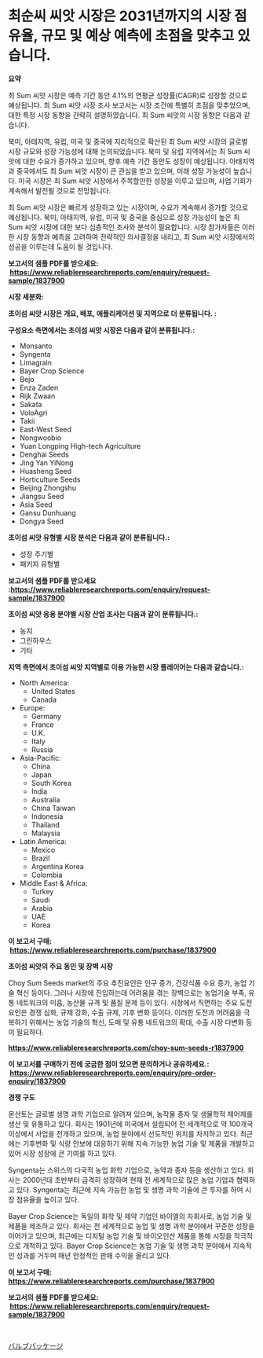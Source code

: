 <p><h1>최순씨 씨앗 시장은 2031년까지의 시장 점유율, 규모 및 예상 예측에 초점을 맞추고 있습니다.</h1></p><p><strong>요약</strong></p>
<p><p>최 Sum 씨앗 시장은 예측 기간 동안 4.1%의 연평균 성장률(CAGR)로 성장할 것으로 예상됩니다. 최 Sum 씨앗 시장 조사 보고서는 시장 조건에 특별히 초점을 맞추었으며, 대한 특정 시장 동향을 간략히 설명하였습니다. 최 Sum 씨앗의 시장 동향은 다음과 같습니다.</p><p>북미, 아태지역, 유럽, 미국 및 중국에 지리적으로 확산된 최 Sum 씨앗 시장의 글로벌 시장 규모와 성장 가능성에 대해 논의되었습니다. 북미 및 유럽 지역에서는 최 Sum 씨앗에 대한 수요가 증가하고 있으며, 향후 예측 기간 동안도 성장이 예상됩니다. 아태지역과 중국에서도 최 Sum 씨앗 시장이 큰 관심을 받고 있으며, 미래 성장 가능성이 높습니다. 미국 시장은 최 Sum 씨앗 시장에서 주목할만한 성장을 이루고 있으며, 사업 기회가 계속해서 발전될 것으로 전망됩니다.</p><p>최 Sum 씨앗 시장은 빠르게 성장하고 있는 시장이며, 수요가 계속해서 증가할 것으로 예상됩니다. 북미, 아태지역, 유럽, 미국 및 중국을 중심으로 성장 가능성이 높은 최 Sum 씨앗 시장에 대한 보다 심층적인 조사와 분석이 필요합니다. 시장 참가자들은 이러한 시장 동향과 예측을 고려하여 전략적인 의사결정을 내리고, 최 Sum 씨앗 시장에서의 성공을 이루는데 도움이 될 것입니다.</p></p>
<p><strong>보고서의 샘플 PDF를 받으세요: &nbsp;<a href="https://www.reliableresearchreports.com/enquiry/request-sample/1837900">https://www.reliableresearchreports.com/enquiry/request-sample/1837900</a></strong></p>
<p><strong>시장 세분화:</strong></p>
<p><strong> 초이섬 씨앗 시장은 개요, 배포, 애플리케이션 및 지역으로 더 분류됩니다. :</strong></p>
<p><strong>구성요소 측면에서는 초이섬 씨앗 시장은 다음과 같이 분류됩니다.:</strong></p>
<p><ul><li>Monsanto</li><li>Syngenta</li><li>Limagrain</li><li>Bayer Crop Science</li><li>Bejo</li><li>Enza Zaden</li><li>Rijk Zwaan</li><li>Sakata</li><li>VoloAgri</li><li>Takii</li><li>East-West Seed</li><li>Nongwoobio</li><li>Yuan Longping High-tech Agriculture</li><li>Denghai Seeds</li><li>Jing Yan YiNong</li><li>Huasheng Seed</li><li>Horticulture Seeds</li><li>Beijing Zhongshu</li><li>Jiangsu Seed</li><li>Asia Seed</li><li>Gansu Dunhuang</li><li>Dongya Seed</li></ul></p>
<p><strong> 초이섬 씨앗 유형별 시장 분석은 다음과 같이 분류됩니다.:</strong></p>
<p><ul><li>성장 주기별</li><li>패키지 유형별</li></ul></p>
<p><strong>보고서의 샘플 PDF를 받으세요 :<a href="https://www.reliableresearchreports.com/enquiry/request-sample/1837900">https://www.reliableresearchreports.com/enquiry/request-sample/1837900</a></strong></p>
<p><strong> 초이섬 씨앗 응용 분야별 시장 산업 조사는 다음과 같이 분류됩니다.:</strong></p>
<p><ul><li>농지</li><li>그린하우스</li><li>기타</li></ul></p>
<p><strong>지역 측면에서 초이섬 씨앗 지역별로 이용 가능한 시장 플레이어는 다음과 같습니다.:</strong></p>
<p><ul>
    <li>
        North America:
        <ul>
            <li>United States</li>
            <li>Canada</li>
        </ul>
    </li>
    <li>
        Europe:
        <ul>
            <li>Germany</li>
            <li>France</li>
            <li>U.K.</li>
            <li>Italy</li>
            <li>Russia</li>
        </ul>
    </li>
    <li>
        Asia-Pacific:
        <ul>
            <li>China</li>
            <li>Japan</li>
            <li>South Korea</li>
            <li>India</li>
            <li>Australia</li>
            <li>China Taiwan</li>
            <li>Indonesia</li>
            <li>Thailand</li>
            <li>Malaysia</li>
        </ul>
    </li>
    <li>
        Latin America:
        <ul>
            <li>Mexico</li>
            <li>Brazil</li>
            <li>Argentina Korea</li>
            <li>Colombia</li>
        </ul>
    </li>
    <li>
        Middle East & Africa:
        <ul>
            <li>Turkey</li>
            <li>Saudi</li>
            <li>Arabia</li>
            <li>UAE</li>
            <li>Korea</li>
        </ul>
    </li>
    </ul></p>
<p><strong>이 보고서 구매: &nbsp;<a href="https://www.reliableresearchreports.com/purchase/1837900">https://www.reliableresearchreports.com/purchase/1837900</a></strong></p>
<p><strong>초이섬 씨앗의 주요 동인 및 장벽 시장</strong></p>
<p><p>Choy Sum Seeds market의 주요 추진요인은 인구 증가, 건강식품 수요 증가, 농업 기술 혁신 등이다. 그러나 시장에 진입하는데 어려움을 겪는 장벽으로는 농업기술 부족, 유통 네트워크의 미흡, 농산물 규격 및 품질 문제 등이 있다. 시장에서 직면하는 주요 도전 요인은 경쟁 심화, 규제 강화, 수출 규제, 기후 변화 등이다. 이러한 도전과 어려움을 극복하기 위해서는 농업 기술의 혁신, 도매 및 유통 네트워크의 확대, 수출 시장 다변화 등이 필요하다.</p></p>
<p><strong><a href="https://www.reliableresearchreports.com/choy-sum-seeds-r1837900">https://www.reliableresearchreports.com/choy-sum-seeds-r1837900</a></strong></p>
<p><strong>이 보고서를 구매하기 전에 궁금한 점이 있으면 문의하거나 공유하세요.: &nbsp;<a href="https://www.reliableresearchreports.com/enquiry/pre-order-enquiry/1837900">https://www.reliableresearchreports.com/enquiry/pre-order-enquiry/1837900</a></strong></p>
<p><strong>경쟁 구도</strong></p>
<p><p>몬산토는 글로벌 생명 과학 기업으로 알려져 있으며, 농작물 종자 및 생물학적 제어제를 생산 및 유통하고 있다. 회사는 1901년에 미국에서 설립되어 전 세계적으로 약 100개국 이상에서 사업을 전개하고 있으며, 농업 분야에서 선도적인 위치를 차지하고 있다. 최근에는 기후변화 및 식량 안보에 대응하기 위해 지속 가능한 농업 기술 및 제품을 개발하고 있어 시장 성장에 큰 기여를 하고 있다.</p><p>Syngenta는 스위스의 다국적 농업 화학 기업으로, 농약과 종자 등을 생산하고 있다. 회사는 2000년대 초반부터 급격히 성장하여 현재 전 세계적으로 많은 농업 기업과 협력하고 있다. Syngenta는 최근에 지속 가능한 농업 및 생명 과학 기술에 큰 투자를 하며 시장 점유율을 높이고 있다.</p><p>Bayer Crop Science는 독일의 화학 및 제약 기업인 바이엘의 자회사로, 농업 기술 및 제품을 제조하고 있다. 회사는 전 세계적으로 농업 및 생명 과학 분야에서 꾸준한 성장을 이어가고 있으며, 최근에는 디지털 농업 기술 및 바이오인산 제품을 통해 시장을 적극적으로 개척하고 있다. Bayer Crop Science는 농업 기술 및 생명 과학 분야에서 지속적인 성과를 거두며 매년 안정적인 판매 수익을 올리고 있다.</p></p>
<p><strong>이 보고서 구매: &nbsp; <a href="https://www.reliableresearchreports.com/purchase/1837900">https://www.reliableresearchreports.com/purchase/1837900</a></strong></p>
<p><strong>보고서의 샘플 PDF를 받으세요: &nbsp;<a href="https://www.reliableresearchreports.com/enquiry/request-sample/1837900">https://www.reliableresearchreports.com/enquiry/request-sample/1837900</a></strong><strong></strong></p>
<p>&nbsp;</p>
<p><p><a href="https://github.com/Sophiaard2003/Market-Research-Report-List-1/blob/main/807026223262.md">バルブパッケージ</a></p></p>